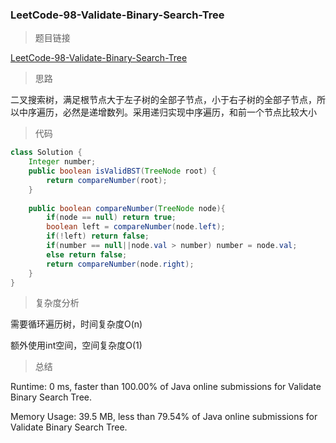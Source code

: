 ### LeetCode-98-Validate-Binary-Search-Tree

> 题目链接

[LeetCode-98-Validate-Binary-Search-Tree](https://leetcode.com/problems/validate-binary-search-tree/)

> 思路

二叉搜索树，满足根节点大于左子树的全部子节点，小于右子树的全部子节点，所以中序遍历，必然是递增数列。采用递归实现中序遍历，和前一个节点比较大小

> 代码

```java
class Solution {
    Integer number;
    public boolean isValidBST(TreeNode root) {
        return compareNumber(root);
    }
    
    public boolean compareNumber(TreeNode node){
        if(node == null) return true;
        boolean left = compareNumber(node.left);
        if(!left) return false; 
        if(number == null||node.val > number) number = node.val;
        else return false;
        return compareNumber(node.right);
    }
}
```

> 复杂度分析

需要循环遍历树，时间复杂度O(n)

额外使用int空间，空间复杂度O(1)

> 总结

Runtime: 0 ms, faster than 100.00% of Java online submissions for Validate Binary Search Tree.

Memory Usage: 39.5 MB, less than 79.54% of Java online submissions for Validate Binary Search Tree.
